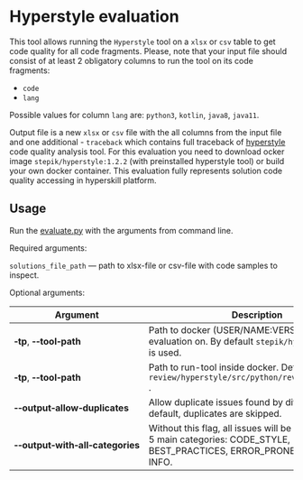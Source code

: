 # Hyperstyle evaluation

This tool allows running the `Hyperstyle` tool on a `xlsx` or `csv` table to get code quality for all code fragments. 
Please, note that your input file should consist of at least 2 obligatory columns to run the tool on its code fragments:

- `code`
- `lang`

Possible values for column `lang` are: `python3`, `kotlin`, `java8`, `java11`.

Output file is a new `xlsx` or `csv` file with the all columns from the input file and one additional - `traceback` 
which contains full traceback of [hyperstyle](https://github.com/hyperskill/hyperstyle/blob/main/README.md)  code quality analysis tool.
For this evaluation you need to download ocker image `stepik/hyperstyle:1.2.2` (with preinstalled hyperstyle tool) 
or build your own docker container.
This evaluation fully represents solution code quality accessing in hyperskill platform.

## Usage

Run the [evaluate.py](evaluate.py) with the arguments from command line.

Required arguments:

`solutions_file_path` — path to xlsx-file or csv-file with code samples to inspect.

Optional arguments:

 Argument                                                              | Description                                                                                                                          
-----------------------------------------------------------------------|--------------------------------------------------------------------------------------------------------------------------------------
| **&#8209;tp**, **&#8209;&#8209;tool&#8209;path**                      | Path to docker (USER/NAME:VERSION) to run evaluation on. By default `stepik/hyperstyle:1.2.2` is used.                               |
| **&#8209;tp**, **&#8209;&#8209;tool&#8209;path**                      | Path to run-tool inside docker. Default is `review/hyperstyle/src/python/review/run_tool.py` .                                       |
| **&#8209;&#8209;output&#8209;allow&#8209;duplicates** | Allow duplicate issues found by different linters. By default, duplicates are skipped.                                               |
| **&#8209;&#8209;output&#8209;with&#8209;all&#8209;categories** | Without this flag, all issues will be categorized into 5 main categories: CODE_STYLE, BEST_PRACTICES, ERROR_PRONE, COMPLEXITY, INFO. |
